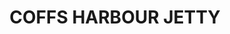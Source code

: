 ---
lastmod: '2025-04-06T06:05:20+00:00'
latitude: -30.097726
layout: suburb
longitude: 152.658268
postcode: '2450'
state: NSW
title: COFFS HARBOUR JETTY
url: /nsw/coffs-harbour-jetty/
---